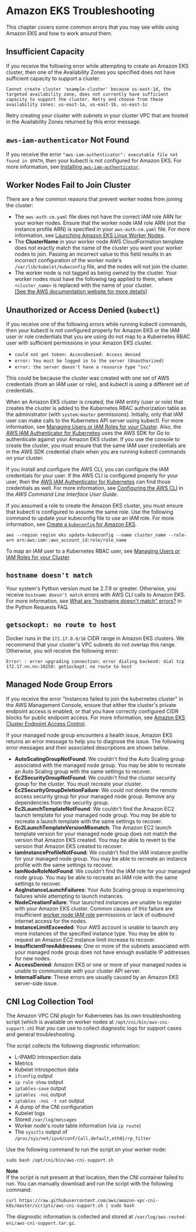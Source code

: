 # Amazon EKS Troubleshooting<a name="troubleshooting"></a>

This chapter covers some common errors that you may see while using Amazon EKS and how to work around them\.

## Insufficient Capacity<a name="ICE"></a>

If you receive the following error while attempting to create an Amazon EKS cluster, then one of the Availability Zones you specified does not have sufficient capacity to support a cluster\.

`Cannot create cluster 'example-cluster' because us-east-1d, the targeted availability zone, does not currently have sufficient capacity to support the cluster. Retry and choose from these availability zones: us-east-1a, us-east-1b, us-east-1c`

Retry creating your cluster with subnets in your cluster VPC that are hosted in the Availability Zones returned by this error message\.

## `aws-iam-authenticator` Not Found<a name="no-auth-provider"></a>

If you receive the error `"aws-iam-authenticator": executable file not found in $PATH`, then your kubectl is not configured for Amazon EKS\. For more information, see [Installing `aws-iam-authenticator`](install-aws-iam-authenticator.md)\.

## Worker Nodes Fail to Join Cluster<a name="worker-node-fail"></a>

There are a few common reasons that prevent worker nodes from joining the cluster:
+ The `aws-auth-cm.yaml` file does not have the correct IAM role ARN for your worker nodes\. Ensure that the worker node IAM role ARN \(not the instance profile ARN\) is specified in your `aws-auth-cm.yaml` file\. For more information, see [Launching Amazon EKS Linux Worker Nodes](launch-workers.md)\.
+ The **ClusterName** in your worker node AWS CloudFormation template does not exactly match the name of the cluster you want your worker nodes to join\. Passing an incorrect value to this field results in an incorrect configuration of the worker node's `/var/lib/kubelet/kubeconfig` file, and the nodes will not join the cluster\.
+ The worker node is not tagged as being *owned* by the cluster\. Your worker nodes must have the following tag applied to them, where `<cluster_name>` is replaced with the name of your cluster\.    
[\[See the AWS documentation website for more details\]](http://docs.aws.amazon.com/eks/latest/userguide/troubleshooting.html)

## Unauthorized or Access Denied \(`kubectl`\)<a name="unauthorized"></a>

If you receive one of the following errors while running kubectl commands, then your kubectl is not configured properly for Amazon EKS or the IAM user or role credentials that you are using do not map to a Kubernetes RBAC user with sufficient permissions in your Amazon EKS cluster\.
+ `could not get token: AccessDenied: Access denied`
+ `error: You must be logged in to the server (Unauthorized)`
+ `error: the server doesn't have a resource type "svc"`

This could be because the cluster was created with one set of AWS credentials \(from an IAM user or role\), and kubectl is using a different set of credentials\.

When an Amazon EKS cluster is created, the IAM entity \(user or role\) that creates the cluster is added to the Kubernetes RBAC authorization table as the administrator \(with `system:master` permissions\)\. Initially, only that IAM user can make calls to the Kubernetes API server using kubectl\. For more information, see [Managing Users or IAM Roles for your Cluster](add-user-role.md)\. Also, the [AWS IAM Authenticator for Kubernetes](https://github.com/kubernetes-sigs/aws-iam-authenticator) uses the AWS SDK for Go to authenticate against your Amazon EKS cluster\. If you use the console to create the cluster, you must ensure that the same IAM user credentials are in the AWS SDK credential chain when you are running kubectl commands on your cluster\.

If you install and configure the AWS CLI, you can configure the IAM credentials for your user\. If the AWS CLI is configured properly for your user, then the [AWS IAM Authenticator for Kubernetes](https://github.com/kubernetes-sigs/aws-iam-authenticator) can find those credentials as well\. For more information, see [Configuring the AWS CLI](https://docs.aws.amazon.com/cli/latest/userguide/cli-chap-getting-started.html) in the *AWS Command Line Interface User Guide*\.

If you assumed a role to create the Amazon EKS cluster, you must ensure that kubectl is configured to assume the same role\. Use the following command to update your kubeconfig file to use an IAM role\. For more information, see [Create a `kubeconfig` for Amazon EKS](create-kubeconfig.md)\.

```
aws --region region eks update-kubeconfig --name cluster_name --role-arn arn:aws:iam::aws_account_id:role/role_name
```

To map an IAM user to a Kubernetes RBAC user, see [Managing Users or IAM Roles for your Cluster](add-user-role.md)\.

## `hostname doesn't match`<a name="python-version"></a>

Your system's Python version must be 2\.7\.9 or greater\. Otherwise, you receive `hostname doesn't match` errors with AWS CLI calls to Amazon EKS\. For more information, see [What are "hostname doesn't match" errors?](http://docs.python-requests.org/en/master/community/faq/#what-are-hostname-doesn-t-match-errors) in the Python Requests FAQ\.

## `getsockopt: no route to host`<a name="troubleshoot-docker-cidr"></a>

Docker runs in the `172.17.0.0/16` CIDR range in Amazon EKS clusters\. We recommend that your cluster's VPC subnets do not overlap this range\. Otherwise, you will receive the following error:

```
Error: : error upgrading connection: error dialing backend: dial tcp 172.17.nn.nn:10250: getsockopt: no route to host
```

## Managed Node Group Errors<a name="troubleshoot-managed-node-groups"></a>

If you receive the error "Instances failed to join the kubernetes cluster" in the AWS Management Console, ensure that either the cluster's private endpoint access is enabled, or that you have correctly configured CIDR blocks for public endpoint access\. For more information, see [Amazon EKS Cluster Endpoint Access Control](cluster-endpoint.md)\.

If your managed node group encounters a health issue, Amazon EKS returns an error message to help you to diagnose the issue\. The following error messages and their associated descriptions are shown below\.
+ **AutoScalingGroupNotFound**: We couldn't find the Auto Scaling group associated with the managed node group\. You may be able to recreate an Auto Scaling group with the same settings to recover\.
+ **Ec2SecurityGroupNotFound**: We couldn't find the cluster security group for the cluster\. You must recreate your cluster\.
+ **Ec2SecurityGroupDeletionFailure**: We could not delete the remote access security group for your managed node group\. Remove any dependencies from the security group\.
+ **Ec2LaunchTemplateNotFound**: We couldn't find the Amazon EC2 launch template for your managed node group\. You may be able to recreate a launch template with the same settings to recover\.
+ **Ec2LaunchTemplateVersionMismatch**: The Amazon EC2 launch template version for your managed node group does not match the version that Amazon EKS created\. You may be able to revert to the version that Amazon EKS created to recover\.
+ **IamInstanceProfileNotFound**: We couldn't find the IAM instance profile for your managed node group\. You may be able to recreate an instance profile with the same settings to recover\.
+ **IamNodeRoleNotFound**: We couldn't find the IAM role for your managed node group\. You may be able to recreate an IAM role with the same settings to recover\.
+ **AsgInstanceLaunchFailures**: Your Auto Scaling group is experiencing failures while attempting to launch instances\.
+ **NodeCreationFailure**: Your launched instances are unable to register with your Amazon EKS cluster\. Common causes of this failure are insufficient [worker node IAM role](worker_node_IAM_role.md) permissions or lack of outbound internet access for the nodes\. 
+ **InstanceLimitExceeded**: Your AWS account is unable to launch any more instances of the specified instance type\. You may be able to request an Amazon EC2 instance limit increase to recover\.
+ **InsufficientFreeAddresses**: One or more of the subnets associated with your managed node group does not have enough available IP addresses for new nodes\.
+ **AccessDenied**: Amazon EKS or one or more of your managed nodes is unable to communicate with your cluster API server\.
+ **InternalFailure**: These errors are usually caused by an Amazon EKS server\-side issue\.

## CNI Log Collection Tool<a name="troubleshoot-cni"></a>

The Amazon VPC CNI plugin for Kubernetes has its own troubleshooting script \(which is available on worker nodes at `/opt/cni/bin/aws-cni-support.sh`\) that you can use to collect diagnostic logs for support cases and general troubleshooting\.

The script collects the following diagnostic information:
+ L\-IPAMD introspection data
+ Metrics
+ Kubelet introspection data
+ `ifconfig` output
+ `ip rule show` output
+ `iptables-save` output
+ `iptables -nvL` output
+ `iptables -nvL -t nat` output
+ A dump of the CNI configuration
+ Kubelet logs
+ Stored `/var/log/messages`
+ Worker node's route table information \(via `ip route`\)
+ The `sysctls` output of `/proc/sys/net/ipv4/conf/{all,default,eth0}/rp_filter`

Use the following command to run the script on your worker node:

```
sudo bash /opt/cni/bin/aws-cni-support.sh
```

**Note**  
If the script is not present at that location, then the CNI container failed to run\. You can manually download and run the script with the following command:  

```
curl https://raw.githubusercontent.com/aws/amazon-vpc-cni-k8s/master/scripts/aws-cni-support.sh | sudo bash
```

The diagnostic information is collected and stored at `/var/log/aws-routed-eni/aws-cni-support.tar.gz`\.